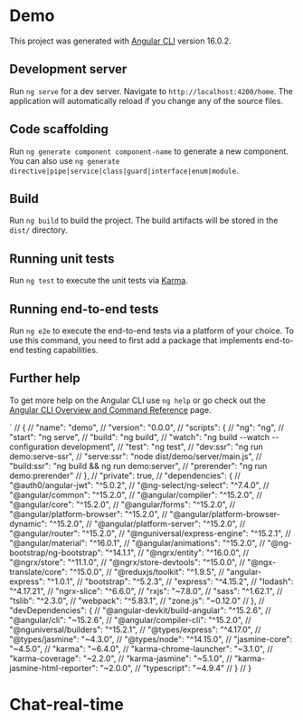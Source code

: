 # Demo

This project was generated with [Angular CLI](https://github.com/angular/angular-cli) version 16.0.2.

## Development server

Run `ng serve` for a dev server. Navigate to `http://localhost:4200/home`. The application will automatically reload if you change any of the source files.

## Code scaffolding

Run `ng generate component component-name` to generate a new component. You can also use `ng generate directive|pipe|service|class|guard|interface|enum|module`.

## Build

Run `ng build` to build the project. The build artifacts will be stored in the `dist/` directory.

## Running unit tests

Run `ng test` to execute the unit tests via [Karma](https://karma-runner.github.io).

## Running end-to-end tests

Run `ng e2e` to execute the end-to-end tests via a platform of your choice. To use this command, you need to first add a package that implements end-to-end testing capabilities.

## Further help

To get more help on the Angular CLI use `ng help` or go check out the [Angular CLI Overview and Command Reference](https://angular.io/cli) page.

`
// {
//   "name": "demo",
//   "version": "0.0.0",
//   "scripts": {
//     "ng": "ng",
//     "start": "ng serve",
//     "build": "ng build",
//     "watch": "ng build --watch --configuration development",
//     "test": "ng test",
//     "dev:ssr": "ng run demo:serve-ssr",
//     "serve:ssr": "node dist/demo/server/main.js",
//     "build:ssr": "ng build && ng run demo:server",
//     "prerender": "ng run demo:prerender"
//   },
//   "private": true,
//   "dependencies": {
//     "@auth0/angular-jwt": "^5.0.2",
//     "@ng-select/ng-select": "^7.4.0",
//     "@angular/common": "^15.2.0",
//     "@angular/compiler": "^15.2.0",
//     "@angular/core": "^15.2.0",
//     "@angular/forms": "^15.2.0",
//     "@angular/platform-browser": "^15.2.0",
//     "@angular/platform-browser-dynamic": "^15.2.0",
//     "@angular/platform-server": "^15.2.0",
//     "@angular/router": "^15.2.0",
//     "@nguniversal/express-engine": "^15.2.1",
//     "@angular/material": "^16.0.1",
//     "@angular/animations": "^15.2.0",
//     "@ng-bootstrap/ng-bootstrap": "^14.1.1",
//     "@ngrx/entity": "^16.0.0",
//     "@ngrx/store": "^11.1.0",
//     "@ngrx/store-devtools": "^15.0.0",
//     "@ngx-translate/core": "^15.0.0",
//     "@reduxjs/toolkit": "^1.9.5",
//     "angular-express": "^1.0.1",
//     "bootstrap": "^5.2.3",
//     "express": "^4.15.2",
//     "lodash": "^4.17.21",
//     "ngrx-slice": "^6.6.0",
//     "rxjs": "~7.8.0",
//     "sass": "^1.62.1",
//     "tslib": "^2.3.0",
//     "webpack": "^5.83.1",
//     "zone.js": "~0.12.0"
//   },
//   "devDependencies": {
//     "@angular-devkit/build-angular": "^15.2.6",
//     "@angular/cli": "~15.2.6",
//     "@angular/compiler-cli": "^15.2.0",
//     "@nguniversal/builders": "^15.2.1",
//     "@types/express": "^4.17.0",
//     "@types/jasmine": "~4.3.0",
//     "@types/node": "^14.15.0",
//     "jasmine-core": "~4.5.0",
//     "karma": "~6.4.0",
//     "karma-chrome-launcher": "~3.1.0",
//     "karma-coverage": "~2.2.0",
//     "karma-jasmine": "~5.1.0",
//     "karma-jasmine-html-reporter": "~2.0.0",
//     "typescript": "~4.9.4"
//   }
// }

# Chat-real-time
